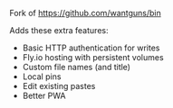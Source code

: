 Fork of https://github.com/wantguns/bin

Adds these extra features:

- Basic HTTP authentication for writes
- Fly.io hosting with persistent volumes
- Custom file names (and title)
- Local pins
- Edit existing pastes
- Better PWA
